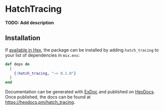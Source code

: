 # HatchTracing

**TODO: Add description**

## Installation

If [available in Hex](https://hex.pm/docs/publish), the package can be installed
by adding `hatch_tracing` to your list of dependencies in `mix.exs`:

```elixir
def deps do
  [
    {:hatch_tracing, "~> 0.1.0"}
  ]
end
```

Documentation can be generated with [ExDoc](https://github.com/elixir-lang/ex_doc)
and published on [HexDocs](https://hexdocs.pm). Once published, the docs can
be found at <https://hexdocs.pm/hatch_tracing>.


